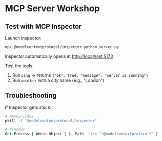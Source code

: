 # MCP Server Workshop

## Test with MCP Inspector

Launch Inspector:

```bash
npx @modelcontextprotocol/inspector python server.py
```

Inspector automatically opens at [http://localhost:5173](http://localhost:5173)

Test the tools:
1. Run `ping` → returns `{"ok": true, "message": "Server is running"}`
2. Run `weather` with a city name (e.g., "London")

## Troubleshooting

If Inspector gets stuck:

```bash
# macOS/Linux
pkill -f "@modelcontextprotocol/inspector"

# Windows
Get-Process | Where-Object { $_.Path -like "*@modelcontextprotocol*" } | Stop-Process
```